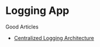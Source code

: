 # Logging App

Good Articles
- [Centralized Logging Architecture](http://jasonwilder.com/blog/2013/07/16/centralized-logging-architecture/)

